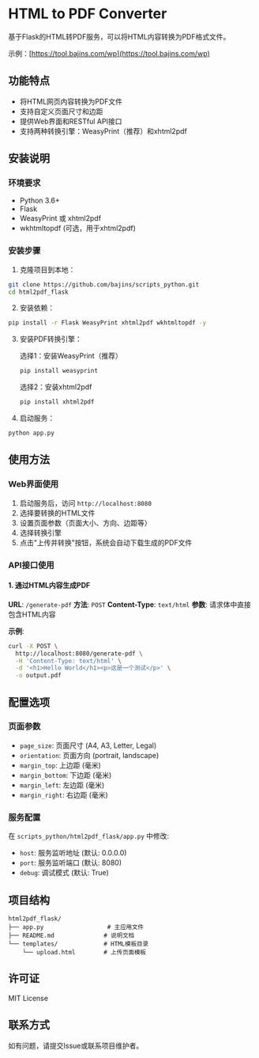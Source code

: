 # HTML to PDF Converter

基于Flask的HTML转PDF服务，可以将HTML内容转换为PDF格式文件。

示例：[https://tool.bajins.com/wp](https://tool.bajins.com/wp)



## 功能特点

- 将HTML网页内容转换为PDF文件
- 支持自定义页面尺寸和边距
- 提供Web界面和RESTful API接口
- 支持两种转换引擎：WeasyPrint（推荐）和xhtml2pdf


## 安装说明

### 环境要求

- Python 3.6+
- Flask
- WeasyPrint 或 xhtml2pdf
- wkhtmltopdf (可选，用于xhtml2pdf)

### 安装步骤

1. 克隆项目到本地：
```bash
git clone https://github.com/bajins/scripts_python.git
cd html2pdf_flask
```

2. 安装依赖：
```bash
pip install -r Flask WeasyPrint xhtml2pdf wkhtmltopdf -y
```

3. 安装PDF转换引擎：
   
   选择1：安装WeasyPrint（推荐）
   ```bash
   pip install weasyprint
   ```
   
   选择2：安装xhtml2pdf
   ```bash
   pip install xhtml2pdf
   ```

4. 启动服务：
```bash
python app.py
```

## 使用方法

### Web界面使用

1. 启动服务后，访问 `http://localhost:8080`
2. 选择要转换的HTML文件
3. 设置页面参数（页面大小、方向、边距等）
4. 选择转换引擎
5. 点击"上传并转换"按钮，系统会自动下载生成的PDF文件

### API接口使用

#### 1. 通过HTML内容生成PDF

**URL**: `/generate-pdf`
**方法**: `POST`
**Content-Type**: `text/html`
**参数**: 请求体中直接包含HTML内容

**示例**:

```bash
curl -X POST \
  http://localhost:8080/generate-pdf \
  -H 'Content-Type: text/html' \
  -d '<h1>Hello World</h1><p>这是一个测试</p>' \
  -o output.pdf
```

## 配置选项

### 页面参数
- `page_size`: 页面尺寸 (A4, A3, Letter, Legal)
- `orientation`: 页面方向 (portrait, landscape)
- `margin_top`: 上边距 (毫米)
- `margin_bottom`: 下边距 (毫米)
- `margin_left`: 左边距 (毫米)
- `margin_right`: 右边距 (毫米)

### 服务配置

在 `scripts_python/html2pdf_flask/app.py` 中修改:
- `host`: 服务监听地址 (默认: 0.0.0.0)
- `port`: 服务监听端口 (默认: 8080)
- `debug`: 调试模式 (默认: True)

## 项目结构

```
html2pdf_flask/
├── app.py                  # 主应用文件
├── README.md              # 说明文档
└── templates/             # HTML模板目录
    └── upload.html        # 上传页面模板
```

## 许可证

MIT License

## 联系方式

如有问题，请提交Issue或联系项目维护者。